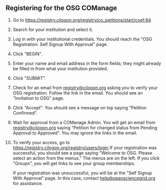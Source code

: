 Registering for the OSG COManage
--------------------------------

1.  Go to https://registry.cilogon.org/registry/co_petitions/start/coef:64

1.  Search for your institution and select it.

1.  Log in with your institutional credentials.
    You should reach the "OSG Registration: Self Signup With Approval" page.

1.  Click "BEGIN".

1.  Enter your name and email address in the form fields;
    they might already be filled in from what your institution provided.

1.  Click "SUBMIT".

1.  Check for an email from <registry@cilogon.org> asking you to verify your OSG registration.
    Follow the link in the email.
    You should see an "Invitation to OSG" page.

1.  Click "Accept".
    You should see a message on top saying "Petition Confirmed".

1.  Wait for approval from a COManage Admin.
    You will get an email from <registry@cilogon.org> saying "Petition for <NAME> changed status
    from Pending Approval to Approved".
    You may ignore the links in the email.

1.  To verify your access, go to
    https://registry.cilogon.org/registry/users/login
    If your registration was successful, you should see a page saying "Welcome to OSG. Please
    select an action from the menus."
    The menus are on the left.
    If you click "Groups", you will get links to see your group memberships.

    If your registration was unsuccessful, you will be at the "Self Signup With Approval" page.
    In this case, contact <help@opensciencegrid.org> for assistance.

